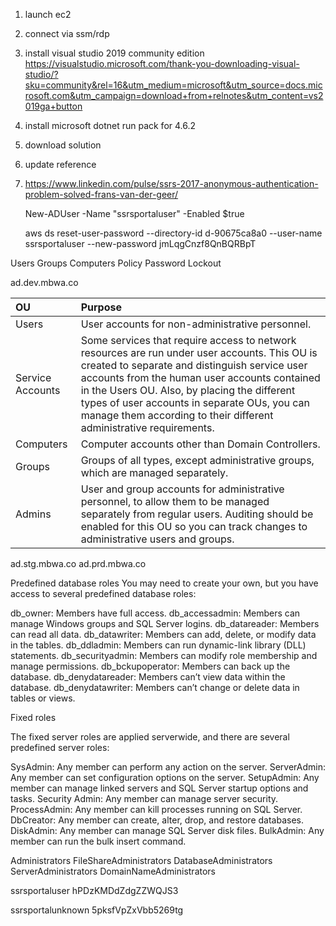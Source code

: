 1. launch ec2
2. connect via ssm/rdp
3. install visual studio 2019 community edition
https://visualstudio.microsoft.com/thank-you-downloading-visual-studio/?sku=community&rel=16&utm_medium=microsoft&utm_source=docs.microsoft.com&utm_campaign=download+from+relnotes&utm_content=vs2019ga+button



4. install microsoft dotnet run pack for 4.6.2
5. download solution
6. update reference
7. https://www.linkedin.com/pulse/ssrs-2017-anonymous-authentication-problem-solved-frans-van-der-geer/


      New-ADUser -Name "ssrsportaluser" -Enabled $true

      aws ds reset-user-password --directory-id d-90675ca8a0 --user-name ssrsportaluser --new-password jmLqgCnzf8QnBQRBpT


Users
Groups
Computers
Policy
  Password
  Lockout

ad.dev.mbwa.co

|OU |Purpose|  
|:---|:----|  
|Users|User accounts for non-administrative personnel.|  
|Service Accounts|Some services that require access to network resources are run under user accounts. This OU is created to separate and distinguish service user accounts from the human user accounts contained in the Users OU. Also, by placing the different types of user accounts in separate OUs, you can manage them according to their different administrative requirements.|  
|Computers|Computer accounts other than Domain Controllers.|  
|Groups |Groups of all types, except administrative groups, which are managed separately.|  
|Admins|User and group accounts for administrative personnel, to allow them to be managed separately from regular users. Auditing should be enabled for this OU so you can track changes to administrative users and groups.|  


ad.stg.mbwa.co
ad.prd.mbwa.co

Predefined database roles
You may need to create your own, but you have access to several predefined database roles:

db_owner: Members have full access.
db_accessadmin: Members can manage Windows groups and SQL Server logins.
db_datareader: Members can read all data.
db_datawriter: Members can add, delete, or modify data in the tables.
db_ddladmin: Members can run dynamic-link library (DLL) statements.
db_securityadmin: Members can modify role membership and manage permissions.
db_bckupoperator: Members can back up the database.
db_denydatareader: Members can’t view data within the database.
db_denydatawriter: Members can’t change or delete data in tables or views.

Fixed roles

The fixed server roles are applied serverwide, and there are several predefined server roles:

SysAdmin: Any member can perform any action on the server.
ServerAdmin: Any member can set configuration options on the server.
SetupAdmin: Any member can manage linked servers and SQL Server startup options and tasks.
Security Admin: Any member can manage server security.
ProcessAdmin: Any member can kill processes running on SQL Server.
DbCreator: Any member can create, alter, drop, and restore databases.
DiskAdmin: Any member can manage SQL Server disk files.
BulkAdmin: Any member can run the bulk insert command.


Administrators
FileShareAdministrators
DatabaseAdministrators
ServerAdministrators
DomainNameAdministrators

ssrsportaluser
hPDzKMDdZdgZZWQJS3

ssrsportalunknown
5pksfVpZxVbb5269tg
